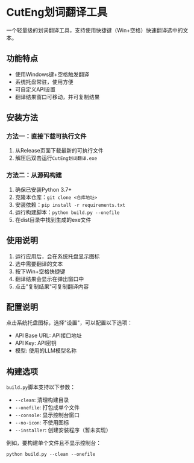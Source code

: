 # CutEng划词翻译工具

一个轻量级的划词翻译工具，支持使用快捷键（Win+空格）快速翻译选中的文本。

## 功能特点

- 使用Windows键+空格触发翻译
- 系统托盘常驻，使用方便
- 可自定义API设置
- 翻译结果窗口可移动，并可复制结果

## 安装方法

### 方法一：直接下载可执行文件

1. 从Release页面下载最新的可执行文件
2. 解压后双击运行`CutEng划词翻译.exe`

### 方法二：从源码构建

1. 确保已安装Python 3.7+
2. 克隆本仓库：`git clone <仓库地址>`
3. 安装依赖：`pip install -r requirements.txt`
4. 运行构建脚本：`python build.py --onefile`
5. 在dist目录中找到生成的exe文件

## 使用说明

1. 运行应用后，会在系统托盘显示图标
2. 选中需要翻译的文本
3. 按下Win+空格快捷键
4. 翻译结果会显示在弹出窗口中
5. 点击"复制结果"可复制翻译内容

## 配置说明

点击系统托盘图标，选择"设置"，可以配置以下选项：

- API Base URL: API接口地址
- API Key: API密钥
- 模型: 使用的LLM模型名称

## 构建选项

`build.py`脚本支持以下参数：

- `--clean`: 清理构建目录
- `--onefile`: 打包成单个文件
- `--console`: 显示控制台窗口
- `--no-icon`: 不使用图标
- `--installer`: 创建安装程序（暂未实现）

例如，要构建单个文件且不显示控制台：
```
python build.py --clean --onefile
``` 